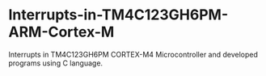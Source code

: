 # Interrupts-in-TM4C123GH6PM-ARM-Cortex-M
Interrupts in TM4C123GH6PM CORTEX-M4 Microcontroller and developed programs using C language.
